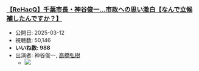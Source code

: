 ### [【ReHacQ】千葉市長・神谷俊一…市政への思い激白【なんで立候補したんですか？】](https://www.youtube.com/watch?v=dj7iJefQ4OI)
-   公開日: 2025-03-12
-   視聴数: 50,146
-   **いいね数: 988**
-   出演者: 神谷俊一, [高橋弘樹](/rehacq_fan/people/高橋弘樹 "wikilink")
    - [![](https://img.youtube.com/vi/dj7iJefQ4OI/hqdefault.jpg)](https://www.youtube.com/watch?v=dj7iJefQ4OI)
